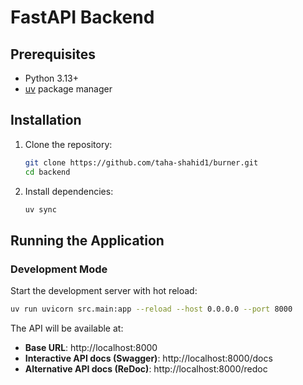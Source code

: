 # FastAPI Backend

## Prerequisites

- Python 3.13+
- [uv](https://docs.astral.sh/uv/) package manager

## Installation

1. Clone the repository:
   ```bash
   git clone https://github.com/taha-shahid1/burner.git
   cd backend
   ```

2. Install dependencies:
   ```bash
   uv sync
   ```

## Running the Application

### Development Mode

Start the development server with hot reload:

```bash
uv run uvicorn src.main:app --reload --host 0.0.0.0 --port 8000
```

The API will be available at:
- **Base URL**: http://localhost:8000
- **Interactive API docs (Swagger)**: http://localhost:8000/docs
- **Alternative API docs (ReDoc)**: http://localhost:8000/redoc
